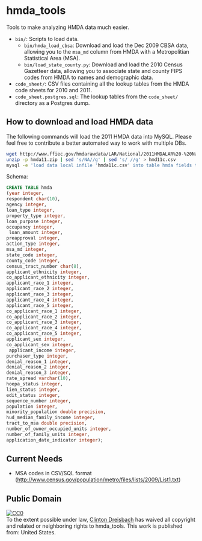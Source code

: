 hmda_tools
==========

Tools to make analyzing HMDA data much easier.

* `bin/`: Scripts to load data.  
  * `bin/hmda_load_cbsa`: Download and load the Dec 2009 CBSA data, allowing you to the `msa_md` column from HMDA with a Metropolitian Statistical Area (MSA).
  * `bin/load_state_county.py`: Download and load the 2010 Census Gazetteer data, allowing you to associate state and county FIPS codes from HMDA to names and demographic data.
* `code_sheet/`: CSV files containing all the lookup tables from the
  HMDA code sheets for 2010 and 2011.
* `code_sheet.postgres.sql`: The lookup tables from the `code_sheet/`
  directory as a Postgres dump.

How to download and load HMDA data
----------------------------------
The following commands will load the 2011 HMDA data into MySQL. Please feel free to contribute a better automated way to work with multiple DBs.

```sh
wget http://www.ffiec.gov/hmdarawdata/LAR/National/2011HMDALAR%20-%20National.zip -O hmda11.zip
unzip -p hmda11.zip | sed 's/NA//g' | sed 's/ //g' > hmd11c.csv
mysql -e 'load data local infile 'hmda11c.csv' into table hmda fields terminated by ',' lines terminated by "\n";'
```

Schema:

```sql
CREATE TABLE hmda
(year integer,
respondent char(10),
agency integer,
loan_type integer,
property_type integer,
loan_purpose integer,
occupancy integer,
 loan_amount integer,
preapproval integer,
action_type integer,
msa_md integer,
state_code integer,
county_code integer,
census_tract_number char(8),
applicant_ethnicity integer,
co_applicant_ethnicity integer,
applicant_race_1 integer,
applicant_race_2 integer,
applicant_race_3 integer,
applicant_race_4 integer,
applicant_race_5 integer,
co_applicant_race_1 integer,
co_applicant_race_2 integer,
co_applicant_race_3 integer,
co_applicant_race_4 integer,
co_applicant_race_5 integer,
applicant_sex integer,
co_applicant_sex integer,
 applicant_income integer,
purchaser_type integer,
denial_reason_1 integer,
denial_reason_2 integer,
denial_reason_3 integer,
rate_spread varchar(10),
hoepa_status integer,
lien_status integer,
edit_status integer,
sequence_number integer,
population integer,
minority_population double precision,
hud_median_family_income integer,
tract_to_msa double precision,
number_of_owner_occupied_units integer,
number_of_family_units integer,
application_date_indicator integer);
```


Current Needs
-------------
* MSA codes in CSV/SQL format (http://www.census.gov/population/metro/files/lists/2009/List1.txt)


Public Domain
--------------

<p xmlns:dct="http://purl.org/dc/terms/" xmlns:vcard="http://www.w3.org/2001/vcard-rdf/3.0#">
  <a rel="license"
     href="http://creativecommons.org/publicdomain/zero/1.0/">
    <img src="http://i.creativecommons.org/p/zero/1.0/88x31.png" style="border-style: none;" alt="CC0" />
  </a>
  <br />
  To the extent possible under law,
  <a rel="dct:publisher"
     href="http://github.com/crnixon/hmda_tools">
    <span property="dct:title">Clinton Dreisbach</span></a>
  has waived all copyright and related or neighboring rights to
  <span property="dct:title">hmda_tools</span>.
This work is published from:
<span property="vcard:Country" datatype="dct:ISO3166"
      content="US" about="http://github.com/crnixon/hmda_tools">
  United States</span>.
</p>
